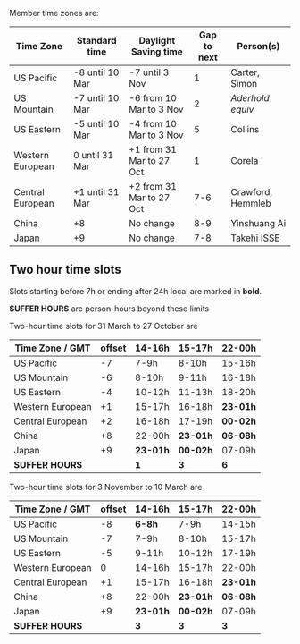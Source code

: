 Member time zones are:

Time Zone        |  Standard time    | Daylight Saving time     | Gap to next | Person(s)  
---------------- | ----------------- | ------------------------ | ----------- | -------------
US Pacific       | -8 until 10 Mar   | -7 until 3 Nov           | 1           | Carter, Simon
US Mountain      | -7 until 10 Mar   | -6 from 10 Mar to 3 Nov  | 2           | *Aderhold equiv*
US Eastern       | -5 until 10 Mar   | -4 from 10 Mar to 3 Nov  | 5           | Collins
Western European |  0 until 31 Mar   | +1 from 31 Mar to 27 Oct | 1           | Corela
Central European | +1 until 31 Mar   | +2 from 31 Mar to 27 Oct | 7-6         | Crawford, Hemmleb
China            | +8                | No change                | 8-9         | Yinshuang Ai     
Japan            | +9                | No change                | 7-8         | Takehi ISSE     

## Two hour time slots

Slots starting before 7h or ending after 24h local are marked in **bold**.

**SUFFER HOURS** are person-hours beyond these limits

Two-hour time slots for 31 March to 27 October are

Time Zone  / GMT | offset | 14-16h       |   15-17h   |   22-00h   
---------------- | ------ | ------------ | ---------- | ----------
US Pacific       | -7     |     7-9h     |    8-10h   |   15-16h
US Mountain      | -6     |     8-10h    |    9-11h   |   16-18h
US Eastern       | -4     |    10-12h    |   11-13h   |   18-20h
Western European | +1     |    15-17h    |   16-18h   | **23-01h**
Central European | +2     |    16-18h    |   17-19h   | **00-02h**
China            | +8     |    22-00h    | **23-01h** | **06-08h**
Japan            | +9     |  **23-01h**  | **00-02h** |   07-09h
**SUFFER HOURS** |        |    **1**     |    **3**   |   **6**

Two-hour time slots for 3 November to 10 March are

Time Zone  / GMT | offset | 14-16h       |   15-17h   |   22-00h   
---------------- | ------ | ------------ | ---------- | ----------
US Pacific       | -8     |   **6-8h**   |    7-9h    |   14-15h
US Mountain      | -7     |     7-9h     |    8-10h   |   15-17h
US Eastern       | -5     |     9-11h    |   10-12h   |   17-19h
Western European |  0     |    14-16h    |   15-17h   |   22-00h
Central European | +1     |    15-17h    |   16-18h   | **23-01h**
China            | +8     |    22-00h    | **23-01h** | **06-08h**
Japan            | +9     |  **23-01h**  | **00-02h** |   07-09h
**SUFFER HOURS** |        |    **3**     |    **3**   |   **3**

